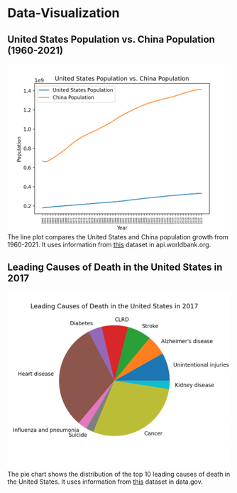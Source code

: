 # Data-Visualization

## United States Population vs. China Population (1960-2021)
![Figure 1](https://github.com/Stephanie-Espinoza/Data-Visualization/blob/main/Figure_1.png)
The line plot compares the United States and China population growth from 1960-2021. It uses information from [this](http://api.worldbank.org/v2/countries/CHN/indicators/SP.POP.TOTL?per_page=5000&format=json) dataset in api.worldbank.org.


## Leading Causes of Death in the United States in 2017
![Figure 2](https://github.com/Stephanie-Espinoza/Data-Visualization/blob/main/Figure_2.png)
The pie chart shows the distribution of the top 10 leading causes of death in the United States. It uses information from [this](https://catalog.data.gov/dataset/nchs-leading-causes-of-death-united-states) dataset in data.gov.
